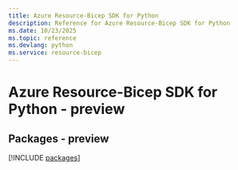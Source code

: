 ```yaml
---
title: Azure Resource-Bicep SDK for Python
description: Reference for Azure Resource-Bicep SDK for Python
ms.date: 10/23/2025
ms.topic: reference
ms.devlang: python
ms.service: resource-bicep
---
```

# Azure Resource-Bicep SDK for Python - preview
## Packages - preview
[!INCLUDE [packages](resource-bicep-index.md)]